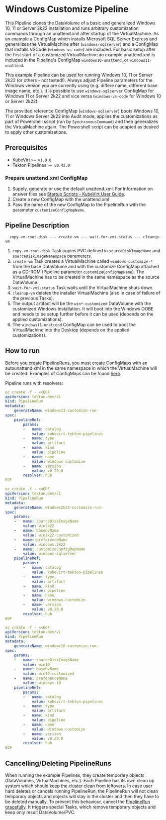 # Windows Customize Pipeline

This Pipeline clones the DataVolume of a basic and generalized Windows 10, 11 or Server 2k22 installation and runs arbitrary customization commands through an unattend.xml after startup of the VirtualMachine. As an example a ConfigMap which installs Microsoft SQL Server Express and generalizes the VirtualMachine after (`windows-sqlserver`) and a ConfigMap that installs VSCode (`windows-vs-code`) are included.
For basic setup after the first start of a customized VirtualMachine an example unattend.xml is included in the Pipeline's ConfigMap `windows10-unattend`, or `windows11-unattend`.

This example Pipeline can be used for running Windows 10, 11 or Server 2k22 (or others - not tested!). Always adjust Pipeline parameters for the Windows version you are currently using (e.g. differe name, different base image name, etc.). It is possible to use `windows-sqlserver` ConfigMap for Windows 11 or Server 2k22 and vice versa (`windows-vs-code` for Windows 10 or Server 2k22).

The provided reference ConfigMap (`windows-sqlserver`) boots Windows 10, 11 or Windows Server 2k22 into Audit mode, applies the customizations as part of Powershell script (ran by `SynchronousCommand`) and then generalizes the VirtualMachine again. The Powershell script can be adapted as desired to apply other customizations.

## Prerequisites

- KubeVirt `>= v1.0.0`
- Tekton Pipelines `>= v0.43.0`

### Prepare unattend.xml ConfigMap

1. Supply, generate or use the default unattend.xml. For information on answer files see [Startup Scripts - KubeVirt User Guide](https://kubevirt.io/user-guide/virtual_machines/startup_scripts/#sysprep).
2. Create a new ConfigMap with the unattend.xml
3. Pass the name of the new ConfigMap to the PipelineRun with the parameter `customizeConfigMapName`.

## Pipeline Description

```
  copy-vm-root-disk --- create-vm --- wait-for-vmi-status --- cleanup-vm
```

1. `copy-vm-root-disk` Task copies PVC defined in `sourceDiskImageName` and `sourceDiskImageNamespace` parameters.
2. `create-vm` Task creates a VirtualMachine called `windows-customize-*` from the base DataVolume and with the customize ConfigMap attached as a CD-ROM (Pipeline parameter `customizeConfigMapName`). The VirtualMachine has to be created in the same namespace as the source DataVolume.
3. `wait-for-vmi-status` Task waits until the VirtualMachine shuts down.
4. `cleanup-vm` deletes the installer VirtualMachine (also in case of failure of the previous Tasks).
5. The output artifact will be the `win*-customized` DataVolume with the customized Windows installation. It will boot into the Windows OOBE and needs to be setup further before it can be used (depends on the applied customizations).
6. The `windows11-unattend` ConfigMap can be used to boot the VirtualMachine into the Desktop (depends on the applied customizations).

## How to run

Before you create PipelineRuns, you must create ConfigMaps with an autounattend.xml in the same namespace in which the VirtualMachine will be created.
Examples of ConfigMaps can be found [here](https://github.com/kubevirt/kubevirt-tekton-tasks/tree/main/release/pipelines/windows-customize/configmaps).

Pipeline runs with resolvers:
```yaml
oc create -f - <<EOF
apiVersion: tekton.dev/v1
kind: PipelineRun
metadata:
    generateName: windows11-customize-run-
spec:
    pipelineRef:
        params:
        -   name: catalog
            value: kubevirt-tekton-pipelines
        -   name: type
            value: artifact
        -   name: kind
            value: pipeline
        -   name: name
            value: windows-customize
        -   name: version
            value: v0.20.0
        resolver: hub
EOF
```
```yaml
oc create -f - <<EOF
apiVersion: tekton.dev/v1
kind: PipelineRun
metadata:
    generateName: windows2k22-customize-run-
spec:
    params:
    -   name: sourceDiskImageName
        value: win2k22
    -   name: baseDvName
        value: win2k22-customized
    -   name: preferenceName
        value: windows.2k22
    -   name: customizeConfigMapName
        value: windows-sqlserver
    pipelineRef:
        params:
        -   name: catalog
            value: kubevirt-tekton-pipelines
        -   name: type
            value: artifact
        -   name: kind
            value: pipeline
        -   name: name
            value: windows-customize
        -   name: version
            value: v0.20.0
        resolver: hub
EOF
```
```yaml
oc create -f - <<EOF
apiVersion: tekton.dev/v1
kind: PipelineRun
metadata:
    generateName: windows10-customize-run-
spec:
    params:
    -   name: sourceDiskImageName
        value: win10
    -   name: baseDvName
        value: win10-customized
    -   name: preferenceName
        value: windows.10
    pipelineRef:
        params:
        -   name: catalog
            value: kubevirt-tekton-pipelines
        -   name: type
            value: artifact
        -   name: kind
            value: pipeline
        -   name: name
            value: windows-customize
        -   name: version
            value: v0.20.0
        resolver: hub
EOF
```

## Cancelling/Deleting PipelineRuns

When running the example Pipelines, they create temporary objects (DataVolumes, VirtualMachines, etc.). Each Pipeline has its own clean up system which should keep the cluster clean from leftovers. In case user hard deletes or cancels running PipelineRun, the PipelineRun will not clean temporary objects and objects will stay in the cluster and then they have to be deleted manually. To prevent this behaviour, cancel the [PipelineRun gracefully](https://tekton.dev/docs/pipelines/pipelineruns/#gracefully-cancelling-a-pipelinerun). It triggers special Tasks, which remove temporary objects and keep only result DataVolume/PVC.
